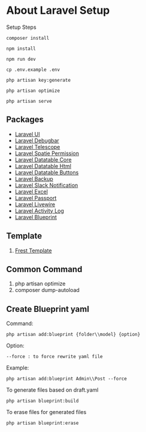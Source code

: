 # About Laravel Setup

Setup Steps

`composer install`

`npm install`

`npm run dev`

`cp .env.example .env`

`php artisan key:generate`

`php artisan optimize`

`php artisan serve`

## Packages

- [Laravel UI](https://laravel.com/docs/7.x/frontend)
- [Laravel Debugbar](https://github.com/barryvdh/laravel-debugbar)
- [Laravel Telescope](https://laravel.com/docs/7.x/telescope)
- [Laravel Spatie Permission](https://spatie.be/docs/laravel-permission/v3/introduction)
- [Laravel Datatable Core](https://yajrabox.com/docs/laravel-datatables/master)
- [Laravel Datatable Html](https://yajrabox.com/docs/laravel-datatables/master/html-installation)
- [Laravel Datatable Buttons](https://yajrabox.com/docs/laravel-datatables/master/buttons-installation)
- [Laravel Backup](https://spatie.be/docs/laravel-backup/v6/introduction)
- [Laravel Slack Notification](https://laravel.com/docs/7.x/notifications#slack-notifications)
- [Laravel Excel](https://docs.laravel-excel.com/3.1/getting-started/)
- [Laravel Passport](https://laravel.com/docs/7.x/passport)
- [Laravel Livewire](https://laravel-livewire.com/docs/quickstart)
- [Laravel Activity Log](https://spatie.be/docs/laravel-activitylog/v3/introduction)
- [Laravel Blueprint](https://blueprint.laravelshift.com/)


## Template
1. [Frest Template](https://pixinvent.com/demo/frest-clean-bootstrap-admin-dashboard-template/landing-page/)


## Common Command
1. php artisan optimize
2. composer dump-autoload


## Create Blueprint yaml

Command: 

`php artisan add:blueprint {folder\\model} {option}`

Option:

`--force : to force rewrite yaml file` 

Example:

`php artisan add:blueprint Admin\\Post --force`

To generate files based on draft.yaml

`php artisan blueprint:build`

To erase files for generated files

`php artisan blueprint:erase`
